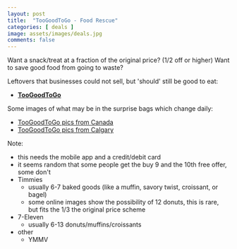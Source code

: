 ```yaml
---
layout: post
title:  "TooGoodToGo - Food Rescue"
categories: [ deals ]
image: assets/images/deals.jpg
comments: false
---
```


Want a snack/treat at a fraction of the original price? (1/2 off or higher)
Want to save good food from going to waste?

Leftovers that businesses could not sell, but 'should' still be good to eat:
+ **[TooGoodToGo](https://www.toogoodtogo.com/en-ca/)**

Some images of what may be in the surprise bags which change daily:
* [TooGoodToGo pics from Canada](https://www.reddit.com/r/TooGoodToGoCanada/)
* [TooGoodToGo pics from Calgary](https://www.reddit.com/r/TooGoodToGoCanada/?f=flair_name%3A%22Calgary%22)

Note:
- this needs the mobile app and a credit/debit card
- it seems random that some people get the buy 9 and the 10th free offer, some don't
- Timmies
    - usually 6-7 baked goods (like a muffin, savory twist, croissant, or bagel)
    - some online images show the possibility of 12 donuts, this is rare, but fits the 1/3 the original price scheme
- 7-Eleven
    - usually 6-13 donuts/muffins/croissants
- other
    - YMMV